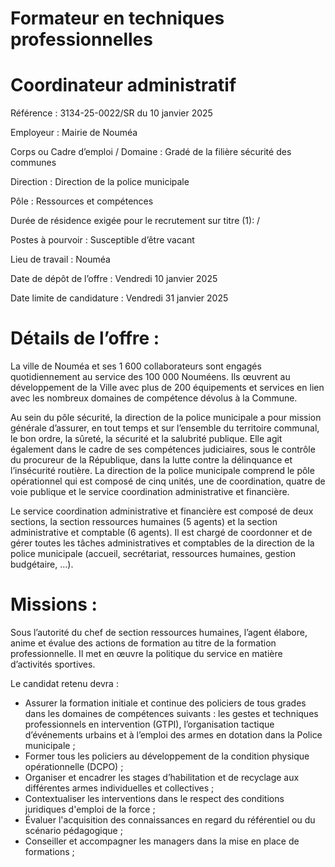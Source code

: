 # Formateur en techniques professionnelles

# Coordinateur administratif

Référence : 3134-25-0022/SR du 10 janvier 2025

Employeur : Mairie de Nouméa

Corps ou Cadre d’emploi / Domaine : Gradé de la filière sécurité des communes

Direction : Direction de la police municipale

Pôle : Ressources et compétences

Durée de résidence exigée pour le recrutement sur titre (1): /

Postes à pourvoir : Susceptible d’être vacant

Lieu de travail : Nouméa

Date de dépôt de l’offre : Vendredi 10 janvier 2025

Date limite de candidature : Vendredi 31 janvier 2025

# Détails de l’offre :

La ville de Nouméa et ses 1 600 collaborateurs sont engagés quotidiennement au service des 100 000 Nouméens. Ils œuvrent au développement de la Ville avec plus de 200 équipements et services en lien avec les nombreux domaines de compétence dévolus à la Commune.

Au sein du pôle sécurité, la direction de la police municipale a pour mission générale d’assurer, en tout temps et sur l’ensemble du territoire communal, le bon ordre, la sûreté, la sécurité et la salubrité publique. Elle agit également dans le cadre de ses compétences judiciaires, sous le contrôle du procureur de la République, dans la lutte contre la délinquance et l’insécurité routière. La direction de la police municipale comprend le pôle opérationnel qui est composé de cinq unités, une de coordination, quatre de voie publique et le service coordination administrative et financière.

Le service coordination administrative et financière est composé de deux sections, la section ressources humaines (5 agents) et la section administrative et comptable (6 agents). Il est chargé de coordonner et de gérer toutes les tâches administratives et comptables de la direction de la police municipale (accueil, secrétariat, ressources humaines, gestion budgétaire, …).

# Missions :

Sous l’autorité du chef de section ressources humaines, l’agent élabore, anime et évalue des actions de formation au titre de la formation professionnelle. Il met en œuvre la politique du service en matière d’activités sportives.

Le candidat retenu devra :

- Assurer la formation initiale et continue des policiers de tous grades dans les domaines de compétences suivants : les gestes et techniques professionnels en intervention (GTPI), l’organisation tactique d’événements urbains et à l’emploi des armes en dotation dans la Police municipale ;
- Former tous les policiers au développement de la condition physique opérationnelle (DCPO) ;
- Organiser et encadrer les stages d’habilitation et de recyclage aux différentes armes individuelles et collectives ;
- Contextualiser les interventions dans le respect des conditions juridiques d'emploi de la force ;
- Évaluer l'acquisition des connaissances en regard du référentiel ou du scénario pédagogique ;
- Conseiller et accompagner les managers dans la mise en place de formations ;